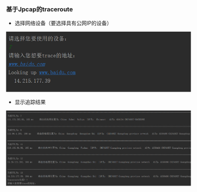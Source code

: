 ### 基于Jpcap的traceroute

* 选择网络设备（要选择具有公网IP的设备）

![image-20210126173441488](./photo/image-20210126173441488.png)

* 显示追踪结果

![image-20210126173552191](./photo/image-20210126173552191.png)